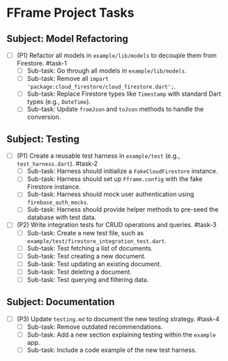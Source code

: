 # FFrame Project Tasks

## Subject: Model Refactoring
- [ ] (P1) Refactor all models in `example/lib/models` to decouple them from Firestore. #task-1
  - [ ] Sub-task: Go through all models in `example/lib/models`.
  - [ ] Sub-task: Remove all `import 'package:cloud_firestore/cloud_firestore.dart';`.
  - [ ] Sub-task: Replace Firestore types like `Timestamp` with standard Dart types (e.g., `DateTime`).
  - [ ] Sub-task: Update `fromJson` and `toJson` methods to handle the conversion.

## Subject: Testing
- [ ] (P1) Create a reusable test harness in `example/test` (e.g., `test_harness.dart`). #task-2
  - [ ] Sub-task: Harness should initialize a `FakeCloudFirestore` instance.
  - [ ] Sub-task: Harness should set up `Fframe.config` with the fake Firestore instance.
  - [ ] Sub-task: Harness should mock user authentication using `firebase_auth_mocks`.
  - [ ] Sub-task: Harness should provide helper methods to pre-seed the database with test data.
- [ ] (P2) Write integration tests for CRUD operations and queries. #task-3
  - [ ] Sub-task: Create a new test file, such as `example/test/firestore_integration_test.dart`.
  - [ ] Sub-task: Test fetching a list of documents.
  - [ ] Sub-task: Test creating a new document.
  - [ ] Sub-task: Test updating an existing document.
  - [ ] Sub-task: Test deleting a document.
  - [ ] Sub-task: Test querying and filtering data.

## Subject: Documentation
- [ ] (P3) Update `testing.md` to document the new testing strategy. #task-4
  - [ ] Sub-task: Remove outdated recommendations.
  - [ ] Sub-task: Add a new section explaining testing within the `example` app.
  - [ ] Sub-task: Include a code example of the new test harness.
